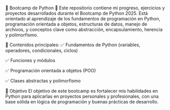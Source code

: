 📘 Bootcamp de Python 🐍
Este repositorio contiene mi progreso, ejercicios y proyectos desarrollados durante el Bootcamp de Python 2025. Está orientado al aprendizaje de los fundamentos de programación en Python, programación orientada a objetos, estructuras de datos, manejo de archivos, y conceptos clave como abstracción, encapsulamiento, herencia y polimorfismo.

🧠 Contenidos principales:
✅ Fundamentos de Python (variables, operadores, condicionales, ciclos)

✅ Funciones y módulos

✅ Programación orientada a objetos (POO)

✅ Clases abstractas y polimorfismo

🚀 Objetivo
El objetivo de este bootcamp es fortalecer mis habilidades en Python para aplicarlas en proyectos personales y profesionales, con una base sólida en lógica de programación y buenas prácticas de desarrollo.

